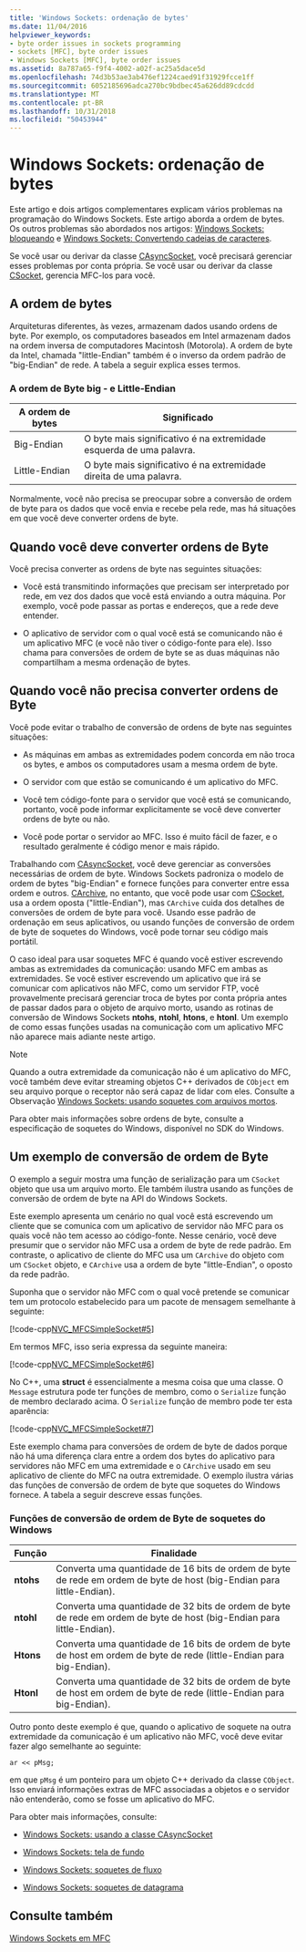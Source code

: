 ```yaml
---
title: 'Windows Sockets: ordenação de bytes'
ms.date: 11/04/2016
helpviewer_keywords:
- byte order issues in sockets programming
- sockets [MFC], byte order issues
- Windows Sockets [MFC], byte order issues
ms.assetid: 8a787a65-f9f4-4002-a02f-ac25a5dace5d
ms.openlocfilehash: 74d3b53ae3ab476ef1224caed91f31929fcce1ff
ms.sourcegitcommit: 6052185696adca270bc9bdbec45a626dd89cdcdd
ms.translationtype: MT
ms.contentlocale: pt-BR
ms.lasthandoff: 10/31/2018
ms.locfileid: "50453944"
---
```

# <a name="windows-sockets-byte-ordering"></a>Windows Sockets: ordenação de bytes

Este artigo e dois artigos complementares explicam vários problemas na programação do Windows Sockets. Este artigo aborda a ordem de bytes. Os outros problemas são abordados nos artigos: [Windows Sockets: bloqueando](../mfc/windows-sockets-blocking.md) e [Windows Sockets: Convertendo cadeias de caracteres](../mfc/windows-sockets-converting-strings.md).

Se você usar ou derivar da classe [CAsyncSocket](../mfc/reference/casyncsocket-class.md), você precisará gerenciar esses problemas por conta própria. Se você usar ou derivar da classe [CSocket](../mfc/reference/csocket-class.md), gerencia MFC-los para você.

## <a name="byte-ordering"></a>A ordem de bytes

Arquiteturas diferentes, às vezes, armazenam dados usando ordens de byte. Por exemplo, os computadores baseados em Intel armazenam dados na ordem inversa de computadores Macintosh (Motorola). A ordem de byte da Intel, chamada "little-Endian" também é o inverso da ordem padrão de "big-Endian" de rede. A tabela a seguir explica esses termos.

### <a name="big--and-little-endian-byte-ordering"></a>A ordem de Byte big - e Little-Endian

|A ordem de bytes|Significado|
|-------------------|-------------|
|Big-Endian|O byte mais significativo é na extremidade esquerda de uma palavra.|
|Little-Endian|O byte mais significativo é na extremidade direita de uma palavra.|

Normalmente, você não precisa se preocupar sobre a conversão de ordem de byte para os dados que você envia e recebe pela rede, mas há situações em que você deve converter ordens de byte.

## <a name="when-you-must-convert-byte-orders"></a>Quando você deve converter ordens de Byte

Você precisa converter as ordens de byte nas seguintes situações:

- Você está transmitindo informações que precisam ser interpretado por rede, em vez dos dados que você está enviando a outra máquina. Por exemplo, você pode passar as portas e endereços, que a rede deve entender.

- O aplicativo de servidor com o qual você está se comunicando não é um aplicativo MFC (e você não tiver o código-fonte para ele). Isso chama para conversões de ordem de byte se as duas máquinas não compartilham a mesma ordenação de bytes.

## <a name="when-you-do-not-have-to-convert-byte-orders"></a>Quando você não precisa converter ordens de Byte

Você pode evitar o trabalho de conversão de ordens de byte nas seguintes situações:

- As máquinas em ambas as extremidades podem concorda em não troca os bytes, e ambos os computadores usam a mesma ordem de byte.

- O servidor com que estão se comunicando é um aplicativo do MFC.

- Você tem código-fonte para o servidor que você está se comunicando, portanto, você pode informar explicitamente se você deve converter ordens de byte ou não.

- Você pode portar o servidor ao MFC. Isso é muito fácil de fazer, e o resultado geralmente é código menor e mais rápido.

Trabalhando com [CAsyncSocket](../mfc/reference/casyncsocket-class.md), você deve gerenciar as conversões necessárias de ordem de byte. Windows Sockets padroniza o modelo de ordem de bytes "big-Endian" e fornece funções para converter entre essa ordem e outros. [CArchive](../mfc/reference/carchive-class.md), no entanto, que você pode usar com [CSocket](../mfc/reference/csocket-class.md), usa a ordem oposta ("little-Endian"), mas `CArchive` cuida dos detalhes de conversões de ordem de byte para você. Usando esse padrão de ordenação em seus aplicativos, ou usando funções de conversão de ordem de byte de soquetes do Windows, você pode tornar seu código mais portátil.

O caso ideal para usar soquetes MFC é quando você estiver escrevendo ambas as extremidades da comunicação: usando MFC em ambas as extremidades. Se você estiver escrevendo um aplicativo que irá se comunicar com aplicativos não MFC, como um servidor FTP, você provavelmente precisará gerenciar troca de bytes por conta própria antes de passar dados para o objeto de arquivo morto, usando as rotinas de conversão de Windows Sockets **ntohs**, **ntohl**, **htons**, e **htonl**. Um exemplo de como essas funções usadas na comunicação com um aplicativo MFC não aparece mais adiante neste artigo.

> [!NOTE]
>  Quando a outra extremidade da comunicação não é um aplicativo do MFC, você também deve evitar streaming objetos C++ derivados de `CObject` em seu arquivo porque o receptor não será capaz de lidar com eles. Consulte a Observação [Windows Sockets: usando soquetes com arquivos mortos](../mfc/windows-sockets-using-sockets-with-archives.md).

Para obter mais informações sobre ordens de byte, consulte a especificação de soquetes do Windows, disponível no SDK do Windows.

## <a name="a-byte-order-conversion-example"></a>Um exemplo de conversão de ordem de Byte

O exemplo a seguir mostra uma função de serialização para um `CSocket` objeto que usa um arquivo morto. Ele também ilustra usando as funções de conversão de ordem de byte na API do Windows Sockets.

Este exemplo apresenta um cenário no qual você está escrevendo um cliente que se comunica com um aplicativo de servidor não MFC para os quais você não tem acesso ao código-fonte. Nesse cenário, você deve presumir que o servidor não MFC usa a ordem de byte de rede padrão. Em contraste, o aplicativo de cliente do MFC usa um `CArchive` do objeto com um `CSocket` objeto, e `CArchive` usa a ordem de byte "little-Endian", o oposto da rede padrão.

Suponha que o servidor não MFC com o qual você pretende se comunicar tem um protocolo estabelecido para um pacote de mensagem semelhante à seguinte:

[!code-cpp[NVC_MFCSimpleSocket#5](../mfc/codesnippet/cpp/windows-sockets-byte-ordering_1.cpp)]

Em termos MFC, isso seria expressa da seguinte maneira:

[!code-cpp[NVC_MFCSimpleSocket#6](../mfc/codesnippet/cpp/windows-sockets-byte-ordering_2.cpp)]

No C++, uma **struct** é essencialmente a mesma coisa que uma classe. O `Message` estrutura pode ter funções de membro, como o `Serialize` função de membro declarado acima. O `Serialize` função de membro pode ter esta aparência:

[!code-cpp[NVC_MFCSimpleSocket#7](../mfc/codesnippet/cpp/windows-sockets-byte-ordering_3.cpp)]

Este exemplo chama para conversões de ordem de byte de dados porque não há uma diferença clara entre a ordem dos bytes do aplicativo para servidores não MFC em uma extremidade e o `CArchive` usado em seu aplicativo de cliente do MFC na outra extremidade. O exemplo ilustra várias das funções de conversão de ordem de byte que soquetes do Windows fornece. A tabela a seguir descreve essas funções.

### <a name="windows-sockets-byte-order-conversion-functions"></a>Funções de conversão de ordem de Byte de soquetes do Windows

|Função|Finalidade|
|--------------|-------------|
|**ntohs**|Converta uma quantidade de 16 bits de ordem de byte de rede em ordem de byte de host (big-Endian para little-Endian).|
|**ntohl**|Converta uma quantidade de 32 bits de ordem de byte de rede em ordem de byte de host (big-Endian para little-Endian).|
|**Htons**|Converta uma quantidade de 16 bits de ordem de byte de host em ordem de byte de rede (little-Endian para big-Endian).|
|**Htonl**|Converta uma quantidade de 32 bits de ordem de byte de host em ordem de byte de rede (little-Endian para big-Endian).|

Outro ponto deste exemplo é que, quando o aplicativo de soquete na outra extremidade da comunicação é um aplicativo não MFC, você deve evitar fazer algo semelhante ao seguinte:

`ar << pMsg;`

em que `pMsg` é um ponteiro para um objeto C++ derivado da classe `CObject`. Isso enviará informações extras de MFC associadas a objetos e o servidor não entenderão, como se fosse um aplicativo do MFC.

Para obter mais informações, consulte:

- [Windows Sockets: usando a classe CAsyncSocket](../mfc/windows-sockets-using-class-casyncsocket.md)

- [Windows Sockets: tela de fundo](../mfc/windows-sockets-background.md)

- [Windows Sockets: soquetes de fluxo](../mfc/windows-sockets-stream-sockets.md)

- [Windows Sockets: soquetes de datagrama](../mfc/windows-sockets-datagram-sockets.md)

## <a name="see-also"></a>Consulte também

[Windows Sockets em MFC](../mfc/windows-sockets-in-mfc.md)


